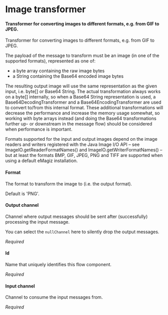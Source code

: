 # Image transformer
#### Transformer for converting images to different formats, e.g. from GIF to JPEG. 
Transformer for converting images to different formats, e.g. from GIF to JPEG. 

The payload of the message to transform must be an image (in one of the supported formats), represented as one of:
 - a byte array containing the raw image bytes 
 - a String containing the Base64 encoded image bytes

The resulting output image will use the same representation as the given input, i.e. byte[] or Base64 String. The actual transformation always works on a byte[] internally, so when a Base64 String representation is used, a Base64DecodingTransformer and a Base64EncodingTransformer are used to convert to/from this internal format. These additional transformations will decrease the performance and increase the memory usage somewhat, so working with byte arrays instead (and doing the Base64 transformations further up- or downstream in the message flow) should be considered when performance is important. 

Formats supported for the input and output images depend on the image readers and writers registered with the Java Image I/O API – see ImageIO.getReaderFormatNames() and ImageIO.getWriterFormatNames() – but at least the formats BMP, GIF, JPEG, PNG and TIFF are supported when using a default eMagiz installation.

#### Format
The format to transform the image to (i.e. the output format). 

Default is 'PNG'.

#### Output channel
Channel where output messages should be sent after (successfully) processing the input message.

You can select the <code>nullChannel</code> here to silently drop the output messages.

<i>Required</i>

#### Id
Name that uniquely identifies this flow component.

<i>Required</i>

#### Input channel
Channel to consume the input messages from.

<i>Required</i>

